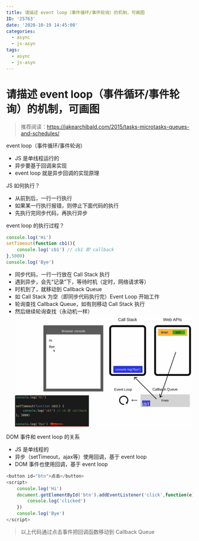 ```yaml
---
title: 请描述 event loop（事件循环/事件轮询）的机制，可画图
ID: '25763'
date: '2020-10-19 14:45:00'
categories:
  - async
  - js-asyn
tags:
  - async
  - js-asyn
---
```


# 请描述 event loop（事件循环/事件轮询）的机制，可画图 

> 推荐阅读：https://jakearchibald.com/2015/tasks-microtasks-queues-and-schedules/

event loop（事件循环/事件轮询）

- JS 是单线程运行的
- 异步要基于回调来实现
- event loop 就是异步回调的实现原理

JS 如何执行？

- 从前到后，一行一行执行
- 如果某一行执行报错，则停止下面代码的执行
- 先执行完同步代码，再执行异步

event loop 的执行过程？

``` js 
console.log('Hi')
setTimeout(function cb1(){
    console.log('cb1') // cb1 即 callback
},5000)
console.log('Bye')
```

- 同步代码，一行一行放在 Call Stack 执行
- 遇到异步，会先“记录”下，等待时机（定时，网络请求等）
- 时机到了，就移动到 Callback Queue
- 如 Call Stack 为空（即同步代码执行完）Event Loop 开始工作
- 轮询查找 Callback Queue，如有则移动 Call Stack 执行
- 然后继续轮询查找（永动机一样）  
    ![](./images/3989109606.png)

DOM 事件和 event loop 的关系

- JS 是单线程的
- 异步（setTimeout，ajax等）使用回调，基于 event loop
- DOM 事件也使用回调，基于 event loop

``` js 
<button id="btn">点击</button>
<script>
    console.log('Hi')
    document.getElementById('btn').addEventListener('click',function(e){
        console.log('clicked')
    })
    console.log('Bye')
</script>
```

> 以上代码通过点击事件把回调函数移动到 Callback Queue
 
 
 
 
 
 
 
 
 
 
 
 
 
 
 
 
 
 
 
 
